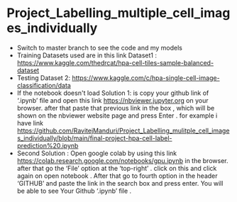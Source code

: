 # Project_Labelling_multiple_cell_images_individually
- Switch to master branch to see the code and my models
- Training Datasets used are in this link Dataset1 : https://www.kaggle.com/thedrcat/hpa-cell-tiles-sample-balanced-dataset
- Testing Dataset 2: https://www.kaggle.com/c/hpa-single-cell-image-classification/data
- If the notebook doesn't load
Solution 1: is copy your github link of ‘.ipynb’ file and open this link https://nbviewer.jupyter.org on your browser. after that paste that previous link in the box ,
which will be shown on the nbviewer website page and press Enter . for example i have link https://github.com/RavitejManduri/Project_Labelling_mulitple_cell_images_individually/blob/main/final-project-hpa-cell-label-prediction%20.ipynb
- Second Solution : Open google colab by using this link https://colab.research.google.com/notebooks/gpu.ipynb in the browser. after that go the ‘File’ option at the ‘top-right’ . click on this and click again on open notebook . After that go to fourth option in the header ‘GITHUB’ and paste the link in the search box and press enter. You will be able to see Your Github ‘.ipynb’ file .
